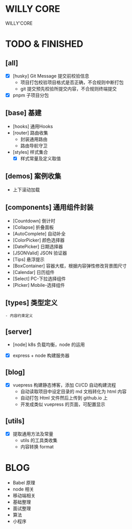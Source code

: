 # WILLY CORE

WILLY'CORE

# TODO & FINISHED

## [all]

- [x] [husky] Git Message 提交前校验信息
  - 项目打包校验项目格式是否正确，不合规则中断打包
  - git 提交预先校验所提交内容，不合规则终端提交
- [x] pnpm 子项目分包

## [base] 基建

- [hooks] 通用Hooks
- [router] 路由收集
  - 封装通用路由
  - 路由导航守卫
- [styles] 样式集合
  - [x] 样式常量及定义取值

## [demos] 案例收集

- 上下滚动加载

## [components] 通用组件封装

- [Countdown] 倒计时
- [Collapse] 折叠面板
- [AutoComplete] 自动补全
- [ColorPicker] 颜色选择器
- [DatePicker] 日期选择器
- [JSONValid] JSON 验证器
- [Tips] 悬浮提示
- [BoxContainer] 容器大框，根据内容弹性修改背景图尺寸
- [Calendar] 日历组件
- [Select] PC-下拉选择组件
- [Picker] Mobile-选择组件

## [types] 类型定义

    - 内容约束定义

## [server]

- [node] k8s 负载均衡，node 的运用

- [x] express + node 构建服务器

## [blog]

- [x] vuepress 构建静态博客，添加 CI/CD 自动构建流程
  - 自动读取项目中设定目录的 md 文档转化为 html 内容
  - 自动打包 Html 文件然后上传到 github.io 上
  - 开发成类似 vuepress 的页面，可配置显示

## [utils]

- [x] 提取通用方法及常量
  - utils 的工具类收集
  - 内容转换 format

# BLOG

- Babel 原理
- node 相关
- 移动端相关
- 基础整理
- 面试整理
- 算法
- 小程序
